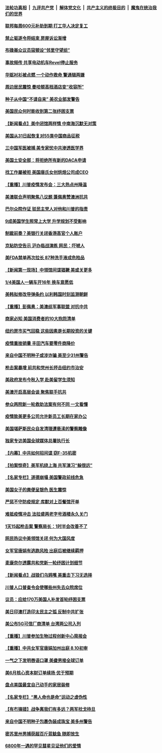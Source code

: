 ####  [法轮功真相](../../../../basic/blob/master/README.md?t=07291431) &nbsp;|&nbsp; [九评共产党](../../../../9ping.md/blob/master/README.md?t=07291431) &nbsp;|&nbsp; [解体党文化](../../../../jtdwh.md/blob/master/README.md?t=07291431)  &nbsp;|&nbsp; [共产主义的终极目的](../../../../gczydzjmd.md/blob/master/README.md?t=07291431) &nbsp;|&nbsp; [魔鬼在统治我们的世界](../../../../mgztzwmdsj.md/blob/master/README.md?t=07291431) 

#### [联邦每周600元补助到期  打工华人决定复工](../pages/nsc412/n12291180.md?t=07291431) 

#### [禁止驱逐令将结束 房屋诉讼渐增](../pages/nsc412/n12291194.md?t=07291431) 

#### [布碌崙众议员寇顿设“邻里守望组”](../pages/nsc412/n12291189.md?t=07291431) 

#### [事故频传 共享电动机车Revel停止服务](../pages/nsc412/n12291191.md?t=07291431) 

#### [华妪衬衫被点燃 一个动作救命 警通辑两嫌](../pages/nsc412/n12291176.md?t=07291431) 

#### [周边居民震惊 曼哈顿高档酒店变“收容所”](../pages/nsc412/n12291186.md?t=07291431) 

#### [种子从中国“不请自来” 美农业部发警告](../pages/nsc412/n12291082.md?t=07291431) 

#### [美国民众何时能收到第二张纾困支票](../pages/nsc412/n12290705.md?t=07291431) 

#### [【新闻看点】美中闭馆两样情 中南海沉默无对策](../pages/nsc412/n12290644.md?t=07291431) 

#### [美国从31日起恢复对55类中国商品征税](../pages/nsc412/n12290545.md?t=07291431) 

#### [三中国军医被捕 美专家忧中共渗透医学界](../pages/nsc412/n12290692.md?t=07291431) 

#### [美国土安全部：将拒绝所有新的DACA申请](../pages/nsc412/n12290695.md?t=07291431) 

#### [找工作屡被拒 美国唐氏女创烘焙公司成CEO](../pages/nsc412/n12288362.md?t=07291431) 

#### [【重播】川普疫情发布会：三大热点州降温](../pages/nsc412/n12289922.md?t=07291431) 

#### [美澳联合声明聚焦八议题 蓬佩奥赞澳洲抗共](../pages/nsc412/n12290485.md?t=07291431) 

#### [巴尔众院作证 驳民主党人对他和川普的指责](../pages/nsc412/n12290441.md?t=07291431) 

#### [9成美国学生照常上大学 升学规划不受影响](../pages/nsc412/n12290333.md?t=07291431) 

#### [制裁前奏？美银行关闭香港高官个人账户](../pages/nsc412/n12290365.md?t=07291431) 

#### [京贴防空告示 沪办临战演练 网民：吓唬人](../pages/nsc412/n12290568.md?t=07291431) 

#### [美FDA禁单再次拉长 87种洗手液成危险品](../pages/nsc412/n12290226.md?t=07291431) 

#### [【新闻第一现场】中领馆间谍猖獗 美或关更多](../pages/nsc412/n12289472.md?t=07291431) 

#### [1/4美国人一辆车开16年 换车意愿低](../pages/nsc412/n12290137.md?t=07291431) 

#### [美韩拟修改导弹条约 以利韩国时刻监测朝鲜](../pages/nsc412/n12289876.md?t=07291431) 

#### [【重播】彭佩奥：美澳组军事联盟 对抗中共](../pages/nsc412/n12289911.md?t=07291431) 

#### [商家必知 美国消费者的10大抱怨清单](../pages/nsc412/n12288530.md?t=07291431) 

#### [纽约房市买气回稳 这些因素是长期投资的关键](../pages/nsc412/n12288545.md?t=07291431) 

#### [疫情重挫销量 丰田汽车要零件商降价](../pages/nsc412/n12289726.md?t=07291431) 

#### [来自中国不明种子或涉诈骗 美至少31州警告](../pages/nsc412/n12290012.md?t=07291431) 

#### [枪击案暴增 前共和党州长抨击纽约市治安](../pages/nsc412/n12288623.md?t=07291431) 

#### [美政府发布今秋入学 赴美留学生须知](../pages/nsc412/n12289944.md?t=07291431) 

#### [美澳开启高层会谈 聚焦联手抗共](../pages/nsc412/n12289903.md?t=07291431) 

#### [参众两院新一轮救助法案有何不同 一文看懂](../pages/nsc412/n12289615.md?t=07291431) 

#### [疫情致美更多公司允许新员工长期在家办公](../pages/nsc412/n12289504.md?t=07291431) 

#### [美国堪萨斯民众自发清理遭亵渎的警察雕像](../pages/nsc412/n12288904.md?t=07291431) 

#### [独家专访美国全球媒体总署执行长](../pages/nsc412/n12289372.md?t=07291431) 

#### [【内幕】中共如何招间谍 窃F-35机密](../pages/nsc412/n12287868.md?t=07291431) 

#### [【拍案惊奇】美军机绕上海 共军演习“躲很远”](../pages/nsc412/n12288656.md?t=07291431) 

#### [【名家专栏】道德崩塌 美国警政前线危急](../pages/nsc412/n12275831.md?t=07291431) 

#### [美国女子的粪便呈银色 医生震惊](../pages/nsc412/n12289129.md?t=07291431) 

#### [严惩不守防疫规定 库默对上百餐馆开单](../pages/nsc412/n12288604.md?t=07291431) 

#### [难抵疫情冲击  法拉盛两老字号酒楼永久关门](../pages/nsc412/n12288610.md?t=07291431) 

#### [1天15起枪击案 警察局长：1时半会改善不了](../pages/nsc412/n12288620.md?t=07291431) 

#### [网民热议中美领馆关闭 何为大国风度](../pages/nsc412/n12287708.md?t=07291431) 

#### [女军官唐娟有逃跑风险 出庭后被继续羁押](../pages/nsc412/n12288131.md?t=07291431) 

#### [麦康奈尔透露共和党新一轮纾困计划细节](../pages/nsc412/n12288118.md?t=07291431) 

#### [【新闻看点】战狼们乌鸦嘴 美重击下习无选择](../pages/nsc412/n12287863.md?t=07291431) 

#### [川普人口普查令会使哪些州失去众院席位](../pages/nsc412/n12287989.md?t=07291431) 

#### [议员：应给170万美国人补发首轮纾困支票](../pages/nsc412/n12287977.md?t=07291431) 

#### [美日印澳打造印太民主之弧 反制中共扩张](../pages/nsc412/n12287860.md?t=07291431) 

#### [美公布5G可信厂商清单 台湾两公司入列](../pages/nsc412/n12287631.md?t=07291431) 

#### [【重播】川普参加生物过程创新中心简报会](../pages/nsc412/n12287648.md?t=07291431) 

#### [【重播】中共女军官唐娟加州出庭 8.10初审](../pages/nsc412/n12285444.md?t=07291431) 

#### [一气之下发明唇语口罩 美聋男接全球订单](../pages/nsc412/n12287714.md?t=07291431) 

#### [美6月核心资本财订单续扬 优于预期](../pages/nsc412/n12287421.md?t=07291431) 

#### [盘点美国最宜自己动手的家居装修](../pages/nsc412/n12287661.md?t=07291431) 

#### [【名家专栏】“黑人命也是命”运动之虚伪性](../pages/nsc412/n12285598.md?t=07291431) 

#### [【有冇搞错】战争离我们有多远？两军枕戈待旦](../pages/nsc412/n12287620.md?t=07291431) 

#### [来自中国不明种子包裹伪装成珠宝 美多州警告](../pages/nsc412/n12287575.md?t=07291431) 

#### [密苏里州男捕获超百斤蓝鲶鱼 随即放生](../pages/nsc412/n12287257.md?t=07291431) 

#### [6800年一遇的罕见彗星见证他们的爱情](../pages/nsc412/n12286562.md?t=07291431) 

